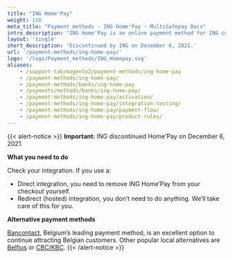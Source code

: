 ```yaml
---
title: "ING Home'Pay"
weight: 150
meta_title: "Payment methods - ING Home'Pay - MultiSafepay Docs"
intro_description: "ING Home'Pay is an online payment method for ING customers in Belgium. Customers are redirected to their ING banking environment to complete payment."
layout: 'single'
short_description: 'Discontinued by ING on December 6, 2021.'
url: '/payment-methods/ing-home-pay/'
logo: '/logo/Payment_methods/ING_Homepay.svg'
aliases:
    - /support-tab/magento2/payment-methods/ing-home-pay
    - /payment-methods/ing-home-pay/
    - /payment-methods/banks/ing-home-pay
    - /payments/methods/banks/ing-home-pay/
    - /payment-methods/ing-home-pay/activation/
    - /payment-methods/ing-home-pay/integration-testing/
    - /payment-methods/ing-home-pay/payment-flow/
    - /payment-methods/ing-home-pay/product-rules/
---
```

{{< alert-notice >}} **Important:** ING discontinued Home'Pay on December 6, 2021. 

**What you need to do** 

Check your integration. If you use a:

-	Direct integration, you need to remove ING Home’Pay from your checkout yourself. 
-	Redirect (hosted) integration, you don’t need to do anything. We’ll take care of this for you. 

**Alternative payment methods**

[Bancontact](/payment-methods/bancontact/), Belgium’s leading payment method, is an excellent option to continue attracting Belgian customers. Other popular local alternatives are [Belfius](/payment-methods/belfius/) or [CBC/KBC](/payment-methods/cbc-kbc/).
 {{< /alert-notice >}}

